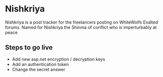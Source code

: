 Nishkriya
=========

Nishkriya is a post tracker for the freelancers posting on WhiteWolfs Exalted forums. Named for Nishkriya the Shinma of conflict who is imperturbably at peace  

## Steps to go live
- Add new asp.net encryption / decryption keys
- Add an authentication token
- Change the secret answer
